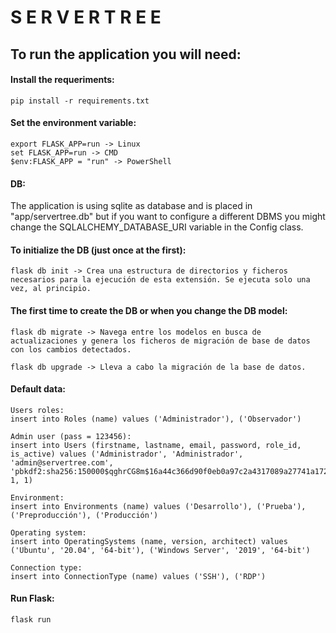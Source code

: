 # S E R V E R   T R E E

## To run the application you will need:
#### Install the requeriments:
    pip install -r requirements.txt

#### Set the environment variable:
    export FLASK_APP=run -> Linux
    set FLASK_APP=run -> CMD
    $env:FLASK_APP = "run" -> PowerShell

#### DB:
The application is using sqlite as database and is placed in "app/servertree.db" but if you want to configure a different DBMS you might change the SQLALCHEMY_DATABASE_URI variable in the Config class.

#### To initialize the DB (just once at the first):
    flask db init -> Crea una estructura de directorios y ficheros necesarios para la ejecución de esta extensión. Se ejecuta solo una vez, al principio.

#### The first time to create the DB or when you change the DB model:
    flask db migrate -> Navega entre los modelos en busca de actualizaciones y genera los ficheros de migración de base de datos con los cambios detectados.

    flask db upgrade -> Lleva a cabo la migración de la base de datos.    

#### Default data:
    Users roles:
    insert into Roles (name) values ('Administrador'), ('Observador')

    Admin user (pass = 123456):
    insert into Users (firstname, lastname, email, password, role_id, is_active) values ('Administrador', 'Administrador', 'admin@servertree.com', 'pbkdf2:sha256:150000$qghrCG8m$16a44c366d90f0eb0a97c2a4317089a27741a172d9a410d025ed6a7dd56f11a4', 1, 1)

    Environment:
    insert into Environments (name) values ('Desarrollo'), ('Prueba'), ('Preproducción'), ('Producción')

    Operating system:
    insert into OperatingSystems (name, version, architect) values ('Ubuntu', '20.04', '64-bit'), ('Windows Server', '2019', '64-bit')

    Connection type:
    insert into ConnectionType (name) values ('SSH'), ('RDP')

#### Run Flask:
    flask run
